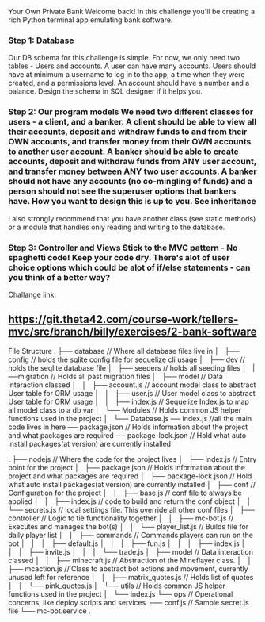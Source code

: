 Your Own Private Bank
Welcome back! In this challenge you'll be creating a rich Python terminal app emulating bank software.

### Step 1: Database
Our DB schema for this challenge is simple. For now, we only need two tables - Users and accounts. A user can have many accounts. Users should have at minimum a username to log in to the app, a time when they were created, and a permissions level. An account should have a number and a balance. Design the schema in SQL designer if it helps you.

### Step 2: Our program models We need two different classes for users - a client, and a banker. A client should be able to view all their accounts, deposit and withdraw funds to and from their OWN accounts, and transfer money from their OWN accounts to another user account. A banker should be able to create accounts, deposit and withdraw funds from ANY user account, and transfer money between ANY two user accounts. A banker should not have any accounts (no co-mingling of funds) and a person should not see the superuser options that bankers have. How you want to design this is up to you. See inheritance

I also strongly recommend that you have another class (see static methods) or a module that handles only reading and writing to the database.

### Step 3: Controller and Views Stick to the MVC pattern - No spaghetti code! Keep your code dry. There's alot of user choice options which could be alot of if/else statements - can you think of a better way?

Challange link:
## https://git.theta42.com/course-work/tellers-mvc/src/branch/billy/exercises/2-bank-software

File Structure
.
├── database      // Where all database files live in 
│   ├── config // holds the sqlite config file for sequelize cli usage
│   ├── dev // holds the seqlite database file
│   ├── seeders // holds all seeding files
│   |──migration // Holds all past migration files
│   ├── model // Data interaction classed
│   │   ├── account.js // account model class to abstract User table for ORM usage
│   │   ├── user.js // User model class to abstract User table for ORM usage
│   │   ├── index.js // Sequelize Index.js to map all model class to a db var
│   └── Modules // Holds common JS helper functions used in the project
│       └── Database.js
── index.js //all the main code lives in here
── package.json // Holds information about the project and what packages are required
── package-lock.json // Hold what auto install packages(at version) are currently installed


.
├── nodejs      // Where the code for the project lives
│   ├── index.js // Entry point for the project
│   ├── package.json // Holds information about the project and what packages are required
│   ├── package-lock.json // Hold what auto install packages(at version) are currently installed
│   ├── conf // Configuration for the project
│   │   ├── base.js // conf file to always be applied
│   │   ├── index.js // code to build and return the conf object
│   │   └── secrets.js // local settings file. This override all other conf files
│   ├── controller // Logic to tie functionality together
│   │   ├── mc-bot.js // Executes and manages the bot(s)
│   │   └── player_list.js // Builds file for daily player list
│   │   ├── commands // Commands players can run on the bot
│   │   │   ├── default.js
│   │   │   ├── fun.js
│   │   │   ├── index.js
│   │   │   ├── invite.js
│   │   │   └── trade.js
│   ├── model // Data interaction classed
│   │   ├── minecraft.js // Abstraction of the Mineflayer class.
│   │   ├── mcaction.js // Class to abstract bot actions and movement, currently unused left for reference 
│   │   ├── matrix_quotes.js // Holds list of quotes
│   │   └── pink_quotes.js
│   └── utils // Holds common JS helper functions used in the project
│       └── index.js
└── ops         // Operational concerns, like deploy scripts and services
    ├── conf.js        // Sample secret.js file
    └── mc-bot.service
.
